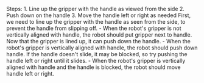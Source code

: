 

Steps:  1. Line up the gripper with the handle as viewed from the side  2. Push down on the handle  3. Move the handle left or right as needed
    First, we need to line up the gripper with the handle as seen from the side, to prevent the handle from slipping off.
    - When the robot's gripper is not vertically aligned with handle, the robot should put gripper next to handle.
    Now that the gripper is lined up, it can push down the handle.
    - When the robot's gripper is vertically aligned with handle, the robot should push down handle.
    If the handle doesn't slide, it may be blocked, so try pushing the handle left or right until it slides.
    - When the robot's gripper is vertically aligned with handle and the handle is blocked, the robot should move handle left or right.